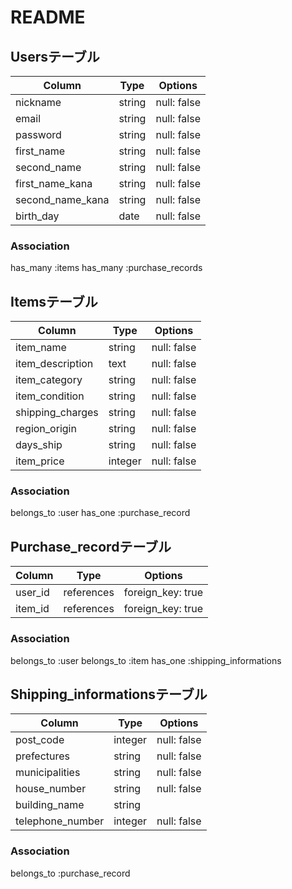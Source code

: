 # README

## Usersテーブル

| Column           | Type   | Options     |
| ---------------- | ------ | ----------- |
| nickname         | string | null: false |
| email            | string | null: false |
| password         | string | null: false |
| first_name       | string | null: false |
| second_name      | string | null: false |
| first_name_kana  | string | null: false |
| second_name_kana | string | null: false |
| birth_day        | date   | null: false |

### Association
has_many :items
has_many :purchase_records


## Itemsテーブル

| Column           | Type    | Options     |
| ---------------- | ------- | ----------- |
| item_name        | string  | null: false |
| item_description | text    | null: false |
| item_category    | string  | null: false |
| item_condition   | string  | null: false |
| shipping_charges | string  | null: false |
| region_origin    | string  | null: false |
| days_ship        | string  | null: false |
| item_price       | integer | null: false |

### Association
belongs_to :user
has_one :purchase_record


## Purchase_recordテーブル

| Column  | Type       | Options     |
| ------- | ---------- | ----------- |
| user_id | references | foreign_key: true |
| item_id | references | foreign_key: true |

### Association
belongs_to :user
belongs_to :item
has_one :shipping_informations


## Shipping_informationsテーブル

| Column           | Type    | Options     |
| ---------------- | ------- | ----------- |
| post_code        | integer | null: false |
| prefectures      | string  | null: false |
| municipalities   | string  | null: false |
| house_number     | string  | null: false |
| building_name    | string  |             |
| telephone_number | integer | null: false |

### Association
belongs_to :purchase_record

